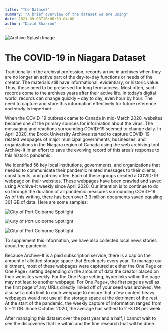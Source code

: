 ```yaml
---
title: "The Dataset"
summary: "A brief overview of the dataset we are using"
date: 2021-09-08T16:06:59-04:00
author: "David Sharron"
---
```




![Archive Splash Image](https://brockdsl.github.io/archives_unleashed/images/the_dataset_01.png)

# The COVID-19 in Niagara Dataset

Traditionally in the archival profession, records arrive in archives when they are no longer an active part of the day-to-day functions or needs of the creator.  The materials still have informational, evidentiary, or historic value.  Thus, these need to be preserved for long term access.  Most often, such records come to the archives years after their active life.  In today’s digital world, records can change quickly – day to day, even hour by hour.  The need to capture and store this information effectively for future reference and study is important.  

When the COVID-19 outbreak came to Canada in mid-March 2020, websites became one of the primary sources for information about the virus.  The messaging and reactions surrounding COVID-19 seemed to change daily.  In April 2020, the Brock University Archives started to capture COVID-19 related webpages of major municipal governments, businesses, and organizations in the Niagara region of Canada using the web archiving tool Archive-It in an effort to save the evolving record of this area’s response to this historic pandemic.  

We identified 56 key local institutions, governments, and organizations that needed to communicate their pandemic related messages to their clients, constituents, and patrons often.  Each of these groups created a COVID-19 webpage on their websites.  These webpages have been crawled and saved using Archive-It weekly since April 2020.  Our intention is to continue to do so through the duration of all pandemic measures surrounding COVID-19.  As of this writing, there has been over 3.3 million documents saved equaling 301 GB of data.  Here are some samples:

![City of Port Colborne Spotlight](https://brockdsl.github.io/archives_unleashed/images/the_dataset_02.png)

![City of Port Colborne Spotlight](https://brockdsl.github.io/archives_unleashed/images/the_dataset_03.png)

![City of Port Colborne Spotlight](https://brockdsl.github.io/archives_unleashed/images/the_dataset_04.png)

To supplement this information, we have also collected local news stories about the pandemic.  

Because Archive-It is a paid subscription service, there is a cap on the amount of allotted storage space that Brock gets every year.  To manage our allotment, most of these webpages were captured at either the One Page or One Page+ setting depending on the amount of data the creator placed on their websites weekly.  For the One Page setting, hyperlinks within the page may not lead to another webpage.  For One Page+, the first page as well as the first page of any URLs directly linked off of your seed was archived.  We also set a data limit to each webpage to ensure that a few content heavy webpages would not use all the storage space at the detriment of the rest.  At the start of the pandemic, the weekly capture of information ranged from 5 - 11 GB.  Since October 2020, the average has settled to 2 -3 GB per week.  

After managing this dataset over the past year and a half, I cannot wait to see the discoveries that lie within and the fine research that will be done.  